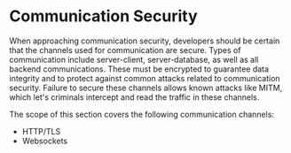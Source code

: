 Communication Security
======================

When approaching communication security, developers should be certain that the channels used for communication are secure.
Types of communication include server-client, server-database, as well as all backend communications. These must be encrypted to guarantee data integrity and to protect against common attacks related to communication security. Failure to secure these channels allows known attacks like MITM, which let's criminals intercept and read the traffic in these channels.

The scope of this section covers the following communication channels:

* HTTP/TLS
* Websockets

[1]: https://www.owasp.org/index.php/Man-in-the-middle_attack

